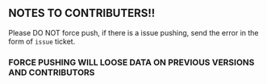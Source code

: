 ## NOTES TO CONTRIBUTERS!!
Please DO NOT force push, if there is a issue pushing, send the error in the form of `issue` ticket. 
### FORCE PUSHING WILL LOOSE DATA ON PREVIOUS VERSIONS AND CONTRIBUTORS 
